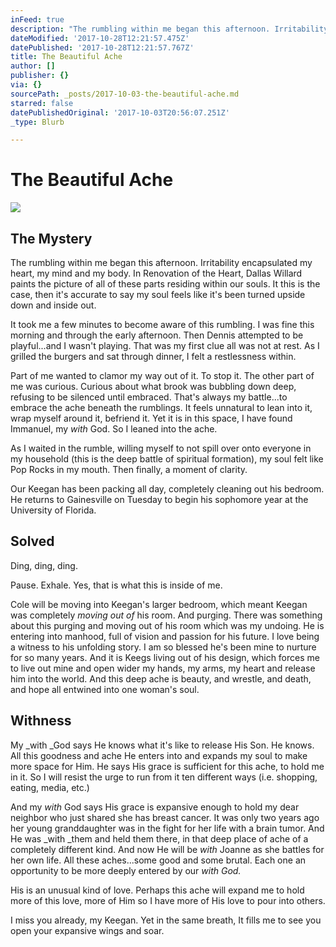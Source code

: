 ```yaml
---
inFeed: true
description: "The rumbling within me began this afternoon. Irritability encapsulated my heart, my mind and my body. In\_Renovation of the Heart,\_Dallas Willard paints the picture of all of these parts residing within our souls. It this is the case, then it’s accurate to say my soul feels like it’s been turned upside down and inside out.\_"
dateModified: '2017-10-28T12:21:57.475Z'
datePublished: '2017-10-28T12:21:57.767Z'
title: The Beautiful Ache
author: []
publisher: {}
via: {}
sourcePath: _posts/2017-10-03-the-beautiful-ache.md
starred: false
datePublishedOriginal: '2017-10-03T20:56:07.251Z'
_type: Blurb

---
```

# The Beautiful Ache
![](https://the-grid-user-content.s3-us-west-2.amazonaws.com/dbb8d010-83fa-4693-a719-e2cb0226e1b9.jpg)

## The Mystery

The rumbling within me began this afternoon. Irritability encapsulated my heart, my mind and my body. In Renovation of the Heart, Dallas Willard paints the picture of all of these parts residing within our souls. It this is the case, then it's accurate to say my soul feels like it's been turned upside down and inside out. 

It took me a few minutes to become aware of this rumbling. I was fine this morning and through the early afternoon. Then Dennis attempted to be playful...and I wasn't playing. That was my first clue all was not at rest. As I grilled the burgers and sat through dinner, I felt a restlessness within.

Part of me wanted to clamor my way out of it. To stop it. The other part of me was curious. Curious about what brook was bubbling down deep, refusing to be silenced until embraced. That's always my battle...to embrace the ache beneath the rumblings. It feels unnatural to lean into it, wrap myself around it, befriend it. Yet it is in this space, I have found Immanuel, my _with_ God. So I leaned into the ache.

As I waited in the rumble, willing myself to not spill over onto everyone in my household (this is the deep battle of spiritual formation), my soul felt like Pop Rocks in my mouth. Then finally, a moment of clarity.

Our Keegan has been packing all day, completely cleaning out his bedroom. He returns to Gainesville on Tuesday to begin his sophomore year at the University of Florida.

## Solved

Ding, ding, ding.

Pause. Exhale. Yes, that is what this is inside of me.

Cole will be moving into Keegan's larger bedroom, which meant Keegan was completely _moving out of_ his room. And purging. There was something about this purging and moving out of his room which was my undoing. He is entering into manhood, full of vision and passion for his future. I love being a witness to his unfolding story. I am so blessed he's been mine to nurture for so many years. And it is Keegs living out of his design, which forces me to live out mine and open wider my hands, my arms, my heart and release him into the world. And this deep ache is beauty, and wrestle, and death, and hope all entwined into one woman's soul.

## Withness

My _with _God says He knows what it's like to release His Son. He knows. All this goodness and ache He enters into and expands my soul to make more space for Him. He says His grace is sufficient for this ache, to hold me in it. So I will resist the urge to run from it ten different ways (i.e. shopping, eating, media, etc.)

And my _with_ God says His grace is expansive enough to hold my dear neighbor who just shared she has breast cancer. It was only two years ago her young granddaughter was in the fight for her life with a brain tumor. And He was _with _them and held them there, in that deep place of ache of a completely different kind. And now He will be _with_ Joanne as she battles for her own life. All these aches...some good and some brutal. Each one an opportunity to be more deeply entered by our _with God._

His is an unusual kind of love. Perhaps this ache will expand me to hold more of this love, more of Him so I have more of His love to pour into others. 

I miss you already, my Keegan. Yet in the same breath, It fills me to see you open your expansive wings and soar.